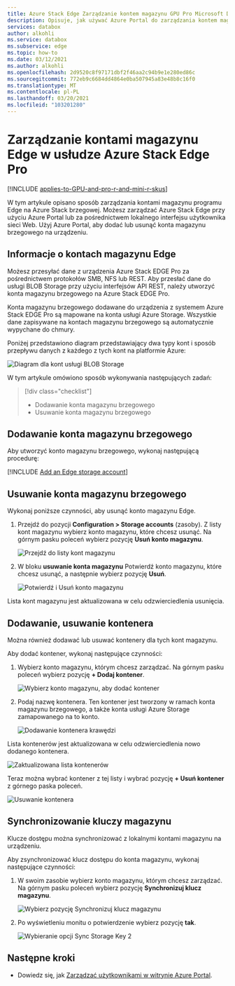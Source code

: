 ```yaml
---
title: Azure Stack Edge Zarządzanie kontem magazynu GPU Pro Microsoft Docs
description: Opisuje, jak używać Azure Portal do zarządzania kontem magazynu na Azure Stack EDGE Pro.
services: databox
author: alkohli
ms.service: databox
ms.subservice: edge
ms.topic: how-to
ms.date: 03/12/2021
ms.author: alkohli
ms.openlocfilehash: 2d9520c8f97171dbf2f46aa2c94b9e1e280ed86c
ms.sourcegitcommit: 772eb9c6684dd4864e0ba507945a83e48b8c16f0
ms.translationtype: MT
ms.contentlocale: pl-PL
ms.lasthandoff: 03/20/2021
ms.locfileid: "103201280"
---
```

# <a name="use-the-azure-portal-to-manage-edge-storage-accounts-on-your-azure-stack-edge-pro"></a>Zarządzanie kontami magazynu Edge w usłudze Azure Stack Edge Pro

[!INCLUDE [applies-to-GPU-and-pro-r-and-mini-r-skus](../../includes/azure-stack-edge-applies-to-gpu-pro-r-mini-r-sku.md)]

W tym artykule opisano sposób zarządzania kontami magazynu programu Edge na Azure Stack brzegowej. Możesz zarządzać Azure Stack Edge przy użyciu Azure Portal lub za pośrednictwem lokalnego interfejsu użytkownika sieci Web. Użyj Azure Portal, aby dodać lub usunąć konta magazynu brzegowego na urządzeniu.

## <a name="about-edge-storage-accounts"></a>Informacje o kontach magazynu Edge

Możesz przesyłać dane z urządzenia Azure Stack EDGE Pro za pośrednictwem protokołów SMB, NFS lub REST. Aby przesłać dane do usługi BLOB Storage przy użyciu interfejsów API REST, należy utworzyć konta magazynu brzegowego na Azure Stack EDGE Pro. 

Konta magazynu brzegowego dodawane do urządzenia z systemem Azure Stack EDGE Pro są mapowane na konta usługi Azure Storage. Wszystkie dane zapisywane na kontach magazynu brzegowego są automatycznie wypychane do chmury.

Poniżej przedstawiono diagram przedstawiający dwa typy kont i sposób przepływu danych z każdego z tych kont na platformie Azure:

![Diagram dla kont usługi BLOB Storage](media/azure-stack-edge-gpu-manage-storage-accounts/ase-blob-storage.svg)

W tym artykule omówiono sposób wykonywania następujących zadań:

> [!div class="checklist"]
> * Dodawanie konta magazynu brzegowego
> * Usuwanie konta magazynu brzegowego


## <a name="add-an-edge-storage-account"></a>Dodawanie konta magazynu brzegowego

Aby utworzyć konto magazynu brzegowego, wykonaj następującą procedurę:

[!INCLUDE [Add an Edge storage account](../../includes/azure-stack-edge-gateway-add-storage-account.md)]

## <a name="delete-an-edge-storage-account"></a>Usuwanie konta magazynu brzegowego

Wykonaj poniższe czynności, aby usunąć konto magazynu Edge.

1. Przejdź do pozycji **Configuration > Storage accounts** (zasoby). Z listy kont magazynu wybierz konto magazynu, które chcesz usunąć. Na górnym pasku poleceń wybierz pozycję **Usuń konto magazynu**.

    ![Przejdź do listy kont magazynu](media/azure-stack-edge-gpu-manage-storage-accounts/delete-edge-storage-account-1.png)

2. W bloku **usuwanie konta magazynu** Potwierdź konto magazynu, które chcesz usunąć, a następnie wybierz pozycję **Usuń**.

    ![Potwierdź i Usuń konto magazynu](media/azure-stack-edge-gpu-manage-storage-accounts/delete-edge-storage-account-2.png)

Lista kont magazynu jest aktualizowana w celu odzwierciedlenia usunięcia.


## <a name="add-delete-a-container"></a>Dodawanie, usuwanie kontenera

Można również dodawać lub usuwać kontenery dla tych kont magazynu.

Aby dodać kontener, wykonaj następujące czynności:

1. Wybierz konto magazynu, którym chcesz zarządzać. Na górnym pasku poleceń wybierz pozycję **+ Dodaj kontener**.

    ![Wybierz konto magazynu, aby dodać kontener](media/azure-stack-edge-gpu-manage-storage-accounts/add-container-1.png)

2. Podaj nazwę kontenera. Ten kontener jest tworzony w ramach konta magazynu brzegowego, a także konta usługi Azure Storage zamapowanego na to konto. 

    ![Dodawanie kontenera krawędzi](media/azure-stack-edge-gpu-manage-storage-accounts/add-container-2.png)

Lista kontenerów jest aktualizowana w celu odzwierciedlenia nowo dodanego kontenera.

![Zaktualizowana lista kontenerów](media/azure-stack-edge-gpu-manage-storage-accounts/add-container-4.png)

Teraz można wybrać kontener z tej listy i wybrać pozycję **+ Usuń kontener** z górnego paska poleceń. 

![Usuwanie kontenera](media/azure-stack-edge-gpu-manage-storage-accounts/add-container-3.png)

## <a name="sync-storage-keys"></a>Synchronizowanie kluczy magazynu

Klucze dostępu można synchronizować z lokalnymi kontami magazynu na urządzeniu. 

Aby zsynchronizować klucz dostępu do konta magazynu, wykonaj następujące czynności:

1. W swoim zasobie wybierz konto magazynu, którym chcesz zarządzać. Na górnym pasku poleceń wybierz pozycję **Synchronizuj klucz magazynu**.

    ![Wybierz pozycję Synchronizuj klucz magazynu](media/azure-stack-edge-gpu-manage-storage-accounts/sync-storage-key-1.png)

2. Po wyświetleniu monitu o potwierdzenie wybierz pozycję **tak**.

    ![Wybieranie opcji Sync Storage Key 2](media/azure-stack-edge-gpu-manage-storage-accounts/sync-storage-key-2.png)

## <a name="next-steps"></a>Następne kroki

- Dowiedz się, jak [Zarządzać użytkownikami w witrynie Azure Portal](azure-stack-edge-gpu-manage-users.md).
